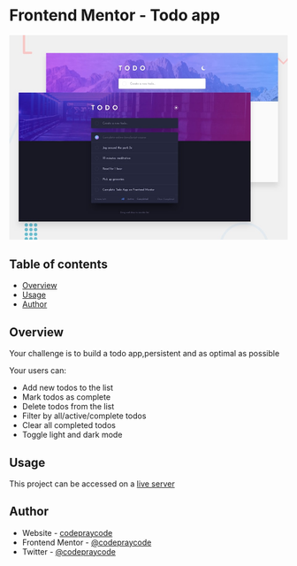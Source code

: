 # Frontend Mentor - Todo app

![Design preview for the Shortly URL shortening API coding challenge](./public/design/desktop-preview.jpg)


## Table of contents

- [Overview](#overview)
- [Usage](#usage)
- [Author](#author)



## Overview

Your challenge is to build a todo app,persistent and as optimal as possible

Your users can:

- Add new todos to the list
- Mark todos as complete
- Delete todos from the list
- Filter by all/active/complete todos
- Clear all completed todos
- Toggle light and dark mode

## Usage

This project can be accessed on a [live server](todoapp-codepraycode.vercel.app)

## Author

- Website - [codepraycode](https://github.com/codepraycode)
- Frontend Mentor - [@codepraycode](https://www.frontendmentor.io/profile/codepraycode)
- Twitter - [@codepraycode](https://www.twitter.com/codepraycode)
